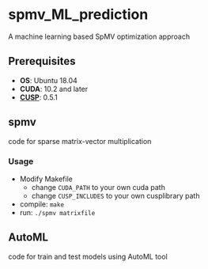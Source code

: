 # spmv_ML_prediction
A machine learning based SpMV optimization approach

## Prerequisites
- **OS**: Ubuntu 18.04
- **CUDA**: 10.2 and later
- **[CUSP](https://github.com/cusplibrary/cusplibrary)**: 0.5.1 

## spmv
code for sparse matrix-vector multiplication
### Usage
- Modify Makefile
  - change `CUDA_PATH` to your own cuda path
  - change `CUSP_INCLUDES` to your own cusplibrary path
- compile: `make`
- run: `./spmv matrixfile`

## AutoML
code for train and test models using AutoML tool
